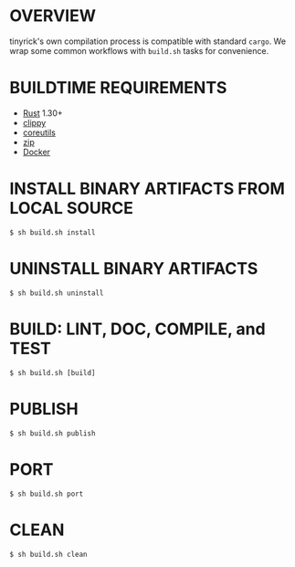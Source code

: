 # OVERVIEW

tinyrick's own compilation process is compatible with standard `cargo`. We wrap some common workflows with `build.sh` tasks for convenience.

# BUILDTIME REQUIREMENTS

* [Rust](https://www.rust-lang.org/en-US/) 1.30+
* [clippy](https://github.com/rust-lang-nursery/rust-clippy)
* [coreutils](https://www.gnu.org/software/coreutils/coreutils.html)
* [zip](https://linux.die.net/man/1/zip)
* [Docker](https://www.docker.com/)

# INSTALL BINARY ARTIFACTS FROM LOCAL SOURCE

```console
$ sh build.sh install
```

# UNINSTALL BINARY ARTIFACTS

```console
$ sh build.sh uninstall
```

# BUILD: LINT, DOC, COMPILE, and TEST

```console
$ sh build.sh [build]
```

# PUBLISH

```console
$ sh build.sh publish
```

# PORT

```console
$ sh build.sh port
```

# CLEAN

```console
$ sh build.sh clean
```

